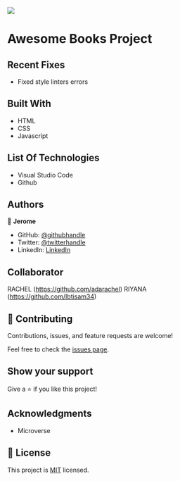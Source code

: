 ![](https://img.shields.io/badge/Microverse-blueviolet)

# Awesome Books Project

## Recent Fixes

- Fixed style linters errors

## Built With

- HTML
- CSS
- Javascript


## List Of Technologies

- Visual Studio Code
- Github



## Authors

👤 **Jerome**

- GitHub: [@githubhandle](https://github.com/187jjay187)
- Twitter: [@twitterhandle](https://twitter.com/187jjay187)
- LinkedIn: [LinkedIn](https://linkedin.com/in/jerome-osman-137605a4)

## Collaborator

RACHEL (https://github.com/adarachel)
RIYANA (https://github.com/Ibtisam34)

## 🤝 Contributing

Contributions, issues, and feature requests are welcome!

Feel free to check the [issues page](https://github.com/187jjay187/awesomebooks/issues).

## Show your support

Give a ⭐️ if you like this project!

## Acknowledgments

- Microverse 

## 📝 License

This project is [MIT](./MIT.md) licensed.



